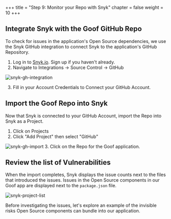 +++
title = "Step 9: Monitor your Repo with Snyk"
chapter = false
weight = 10
+++

## Integrate Snyk with the Goof GitHub Repo

To check for issues in the application's Open Source dependencies, we use the Snyk GitHub integration to connect Snyk to the application's GitHub Repository.

1. Log in to [Snyk.io](snyk.io). Sign up if you haven't already.
2. Navigate to Integrations -> Source Control -> GitHub

![snyk-gh-integration](/images/snyk-gh-integration.png)

3. Fill in your Account Credentials to Connect your GitHub Account.

## Import the Goof Repo into Snyk

Now that Snyk is connected to your GitHub Account, import the Repo into Snyk as a Project.

1. Click on Projects
2. Click "Add Project" then select "GitHub"

![snyk-gh-import](/images/snyk-gh-import.png)
3. Click on the Repo for the Goof application.

## Review the list of Vulnerabilities

When the import completes, Snyk displays the issue counts next to the files that introduced the issues. Issues in the Open Source components in our Goof app are displayed next to the `package.json` file.

![snyk-project-list](/images/snyk-project-list.png)

Before investigating the issues, let's explore an example of the invisible risks Open Source components can bundle into our application.
